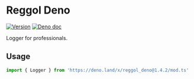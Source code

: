 # Reggol Deno

[![Version](https://img.shields.io/github/v/tag/idanran/reggol_deno.svg)](https://github.com/idanran/reggol_deno/releases)
[![Deno doc](https://doc.deno.land/badge.svg)](https://doc.deno.land/https://deno.land/x/reggol_deno/mod.ts)

Logger for professionals.

## Usage
```ts
import { Logger } from 'https://deno.land/x/reggol_deno@1.4.2/mod.ts'
```